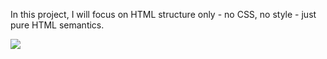 <!DOCTYPE html>
<html>
<head>
<title></title>
</head>
<body>
<p> In this project, I will focus on HTML structure only - no CSS, no style - just pure HTML semantics.</p>
<p><img src ="images\ALU.png"></p>
</body>
</html>